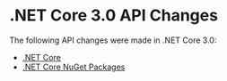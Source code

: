 # .NET Core 3.0 API Changes

The following API changes were made in .NET Core 3.0:

- [.NET Core](./3.0.0.md)
- [.NET Core NuGet Packages](./standalone-packages/3.0.0-standalone-packages.md)
